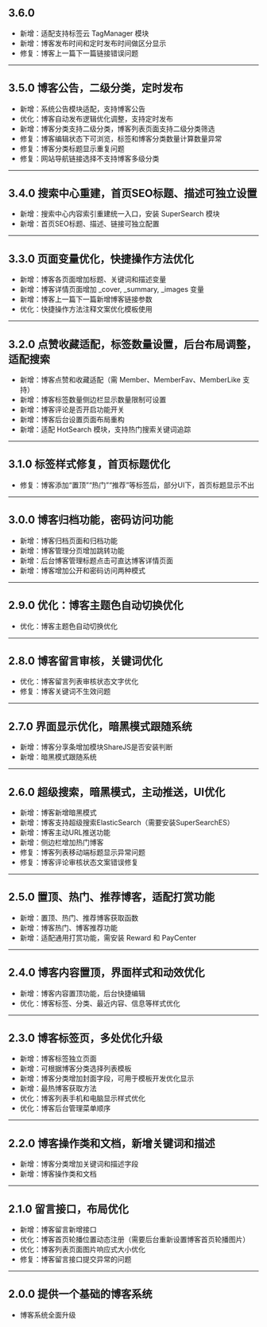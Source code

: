 ## 3.6.0

- 新增：适配支持标签云 TagManager 模块
- 新增：博客发布时间和定时发布时间做区分显示
- 修复：博客上一篇下一篇链接错误问题

---

## 3.5.0 博客公告，二级分类，定时发布

- 新增：系统公告模块适配，支持博客公告
- 优化：博客自动发布逻辑优化调整，支持定时发布
- 新增：博客分类支持二级分类，博客列表页面支持二级分类筛选
- 修复：博客编辑状态下可浏览，标签和博客分类数量计算数量异常
- 修复：博客分类标题显示重复问题
- 修复：网站导航链接选择不支持博客多级分类

---

## 3.4.0 搜索中心重建，首页SEO标题、描述可独立设置

- 新增：搜索中心内容索引重建统一入口，安装 SuperSearch 模块
- 新增：首页SEO标题、描述、链接可独立配置

---

## 3.3.0 页面变量优化，快捷操作方法优化

- 新增：博客各页面增加标题、关键词和描述变量
- 新增：博客详情页面增加 _cover, _summary, _images 变量
- 新增：博客上一篇下一篇新增博客链接参数
- 优化：快捷操作方法注释文案优化模板使用

---

## 3.2.0 点赞收藏适配，标签数量设置，后台布局调整，适配搜索

- 新增：博客点赞和收藏适配（需 Member、MemberFav、MemberLike 支持）
- 新增：博客标签数量侧边栏显示数量限制可设置
- 新增：博客评论是否开启功能开关
- 新增：博客后台设置页面布局重构
- 新增：适配 HotSearch 模块，支持热门搜索关键词追踪

---

## 3.1.0 标签样式修复，首页标题优化

- 修复：博客添加“置顶”“热门”“推荐”等标签后，部分UI下，首页标题显示不出

---

## 3.0.0 博客归档功能，密码访问功能

- 新增：博客归档页面和归档功能
- 新增：博客管理分页增加跳转功能
- 新增：后台博客管理标题点击可直达博客详情页面
- 新增：博客增加公开和密码访问两种模式

---

## 2.9.0 优化：博客主题色自动切换优化

- 优化：博客主题色自动切换优化

---

## 2.8.0 博客留言审核，关键词优化

- 优化：博客留言列表审核状态文字优化
- 修复：博客关键词不生效问题

---

## 2.7.0 界面显示优化，暗黑模式跟随系统

- 新增：博客分享条增加模块ShareJS是否安装判断
- 新增：暗黑模式跟随系统

---

## 2.6.0 超级搜索，暗黑模式，主动推送，UI优化

- 新增：博客新增暗黑模式
- 新增：博客支持超级搜索ElasticSearch（需要安装SuperSearchES）
- 新增：博客主动URL推送功能
- 新增：侧边栏增加热门博客
- 修复：博客列表移动端标题显示异常问题
- 修复：博客评论审核状态文案错误修复

---

## 2.5.0 置顶、热门、推荐博客，适配打赏功能

- 新增：置顶、热门、推荐博客获取函数
- 新增：博客热门、博客推荐功能
- 新增：适配通用打赏功能，需安装 Reward 和 PayCenter

---

## 2.4.0 博客内容置顶，界面样式和动效优化

- 新增：博客内容置顶功能，后台快捷编辑
- 优化：博客标签、分类、最近内容、信息等样式优化

---

## 2.3.0 博客标签页，多处优化升级

- 新增：博客标签独立页面
- 新增：可根据博客分类选择列表模板
- 新增：博客分类增加封面字段，可用于模板开发优化显示
- 新增：最热博客获取方法
- 优化：博客列表手机和电脑显示样式优化
- 优化：博客后台管理菜单顺序

---

## 2.2.0 博客操作类和文档，新增关键词和描述

- 新增：博客分类增加关键词和描述字段
- 新增：博客操作类和文档

---

## 2.1.0 留言接口，布局优化

- 新增：博客留言新增接口
- 优化：博客首页轮播位置动态注册（需要后台重新设置博客首页轮播图片）
- 优化：博客列表页面图片响应式大小优化
- 修复：博客留言接口提交异常的问题

---

## 2.0.0 提供一个基础的博客系统

- 博客系统全面升级
